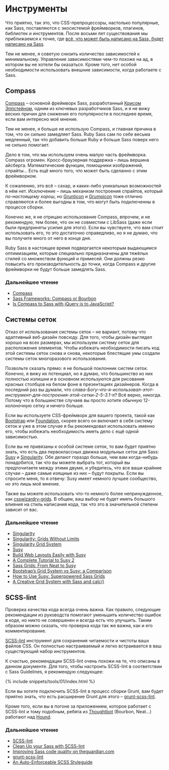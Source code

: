 
# Инструменты

Что приятно, так это, что CSS-препроцессоры, настолько популярные, как Sass, поставляются с экосистемой фреймворков, плагинов, библиотек и инструментов. После восьми лет существования мы приближаемся к точке, где [всё, что может быть написано на Sass, будет написано на Sass](http://hugogiraudel.com/2014/10/27/rethinking-atwoods-law/).

Тем не менее, я советую снизить количество зависимостей к минимальному. Управление зависимостями чем-то похоже на ад, в котором вы не хотели бы оказаться. Кроме того, нет особой необходимости использовать внешние зависимости, когда работаете с Sass.

## Compass

[Compass](http://compass-style.org/) – основной фреймворк Sass, разработанный [Крисом Эппстейном](https://twitter.com/chriseppstein), одним из ключевых разработчиков Sass, и я не вижу веских причин для снижения его популярности в последнее время, если вам интересно моё мнение.

Тем не менее, я больше не использую Compass, и главная причина в том, что он сильно замедляет Sass. Ruby Sass сам по себе весьма медленный, так что добавить больше Ruby и больше Sass поверх него не сильно помогает.

Дело в том, что мы используем очень малую часть фреймворка. Compass огромен. Кросс-браузерная поддержка – лишь вершина айсберга. Математические функции, помощники изображений, спрайты… Есть ещё много того, что может быть сделанно с этим фреймворком.

К сожалению, это всё – сахар, и каких-либо уникальных возможностей в нём нет. Исключение – лишь механизм построения спрайтов, который *по-настоящему хорош*, но [Grunticon](https://github.com/filamentgroup/grunticon) и [Grumpicon](http://grumpicon.com/) тоже отлично справляются и более выгодны в том, что могут быть подключенны в процессе сборки.

Конечно же, я не отрицаю использование Compass, впрочем, и не рекомендую, тем более, что он не совместим с LibSass (даже если были предприняты усилия для этого). Если вы чувствуете, что вам стоит использовать его, то это достаточно справедливо, но я не думаю, что вы получите много от него в конце дня.

<div class="note">
  <p>Ruby Sass в настоящее время подвергается некоторым выдающимся оптимизациям, которые специально предназначены для тяжёлых стилей со множеством функций и примесей. Они должны резко повысить его производительность до точки, когда Compass и другие фреймворки не будут больше замедлять Sass.</p>
</div>

### Дальнейшее чтение

* [Compass](http://compass-style.org/)
* [Sass Frameworks: Compass or Bourbon](http://www.sitepoint.com/compass-or-bourbon-sass-frameworks/)
* [Is Compass to Sass with jQuery is to JavaScript?](http://www.sitepoint.com/compass-sass-jquery-javascript/)

## Системы сеток

Отказ от использования системы сеток – не вариант, потому что адаптивный веб-дизайн повсюду. Для того, чтобы дизайн выглядел хорошо на всех размерах, мы используем систему сеток для расположения элементов. Чтобы избежать необходимости писать код этой системы сеток снова и снова, некоторые блестящие умы создали системы сеток многоразового использования.

Позвольте сказать прямо: я не большой поклонник систем сеток. Конечно, я вижу их потенциал, но я думаю, что большинство из них полностью излишни и в основном используются для рисования красных столбцов на белом фоне в презентациях дизайнеров. Когда в последний раз вы думали, что *слава-Богу-что-я-использовал-этот-инструмент-для-построения-этой-сетки-2-5-3.1-π*? Всё верно, никогда. Потому что в большинстве случаев вы просто хотите обычную 12-колоночную сетку и ничего больше.

Если вы используете CSS-фреймворк для вашего проекта, такой как [Bootstrap](http://getbootstrap.com/) или [Foundation](http://foundation.zurb.com/), скорее всего он включает в себя систему сеток и уже в этом случае я бы рекомендовал использовать именно его, чтобы избежать необходимость иметь дело с ещё одной зависимостью.

Если вы не привязаны к особой системе сеток, то вам будет приятно знать, что есть два первоклассных движка модульных сеток для Sass: [Susy](http://susy.oddbird.net/) и [Singularity](http://singularity.gs/). Обе делают гораздо больше, чем вам когда-нибудь понадобится, так что вы можете выбрать тот, который вы предпочитаете между этими двумя, и убедитесь, что все ваши крайние случаи – даже самые изящные из них – будут покрыты. Если вы спросите меня, то я отвечу: Susy имеет немного лучшее сообщество, но это лишь моё мнение.

Также вы можете использовать что-то немного более непринужденное, как [csswizardry-grids](https://github.com/csswizardry/csswizardry-grids). В общем, ваш выбор не будет иметь большого влияния на стиль написания кода, так что это в значительной степени зависит от вас.

### Дальнейшее чтение

* [Singularity](http://singularity.gs/)
* [Singularity: Grids Without Limits](http://fourword.fourkitchens.com/article/singularity-grids-without-limits)
* [Singularity Grid System](http://www.mediacurrent.com/blog/singularity-grid-system)
* [Susy](http://susy.oddbird.net/)
* [Build Web Layouts Easily with Susy](http://css-tricks.com/build-web-layouts-easily-susy/)
* [A Complete Tutorial to Susy 2](http://www.zell-weekeat.com/susy2-tutorial/)
* [Sass Grids: From Neat to Susy](http://www.sitepoint.com/sass-grids-neat-susy/)
* [Bootstrap’s Grid System vs Susy: a Comparison](http://www.sitepoint.com/bootstraps-grid-system-vs-susy-comparison/)
* [How to Use Susy: Superpowered Sass Grids](http://webdesign.tutsplus.com/tutorials/how-to-use-susy-superpowered-sass-grids--cms-22744)
* [A Creative Grid System with Sass and calc()](http://www.sitepoint.com/creative-grid-system-sass-calc/)

## SCSS-lint

Проверка качества кода всегда очень важна. Как правило, следующие рекомендации из руководста помогают уменьшить количество ошибок в коде, но никто не совершенен и всегда есть что улучшить. Таким образом можно сказать, что проверка кода так же важна, как и его комментирование.

[SCSS-lint](https://github.com/causes/scss-lint) инструмент для сохранения читаемости и чистоты вашх файлов CSS. Он полностью настраиваемый и легко встраивается в ваш существующий набор инструментов.

К счастью, рекомендации SCSS-lint очень похожи на те, что описаны в данном документе. Для того, чтобы настроить SCSS-lint в соответствии с Sass Guidelines, я рекомендую следующее:

{% include snippets/tools/01/index.html %}

<div class="note">
  <p>Если вы хотите подключить SCSS-lint в процесс сборки Grunt, вам будет приятно знать, что есть расширение Grunt для этого – <a href="https://github.com/ahmednuaman/grunt-scss-lint">grunt-scss-lint</a>.</p>
  <p>Кроме того, если вы в погоне за приложением, которое работает с SCSS-lint и тому подобным, ребята из <a href="http://thoughtbot.com/">Thoughtbot</a> (Bourbon, Neat…) работают над <a href="https://houndci.com/">Hound</a>.</p>
</div>

### Дальнейшее чтение

* [SCSS-lint](https://github.com/causes/scss-lint)
* [Clean Up your Sass with SCSS-lint](http://blog.martinhujer.cz/clean-up-your-sass-with-scss-lint/)
* [Improving Sass code quality on theguardian.com](http://www.theguardian.com/info/developer-blog/2014/may/13/improving-sass-code-quality-on-theguardiancom)
* [grunt-scss-lint](https://github.com/ahmednuaman/grunt-scss-lint)
* [An Auto-Enforceable SCSS Styleguide](http://davidtheclark.com/scss-lint-styleguide/)
